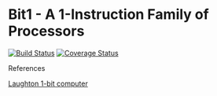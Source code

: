 # Bit1 - A 1-Instruction Family of Processors

[![Build Status](https://travis-ci.org/phanrahan/bit1.svg?branch=master)](https://travis-ci.org/phanrahan/bit1)
[![Coverage Status](https://coveralls.io/repos/github/phanrahan/bit1/badge.svg?branch=master)](https://coveralls.io/github/phanrahan/bit1?branch=master)

References

[Laughton 1-bit computer](http://laughtonelectronics.com/Arcana/One-bit%20computer/One-bit%20computer.html)



